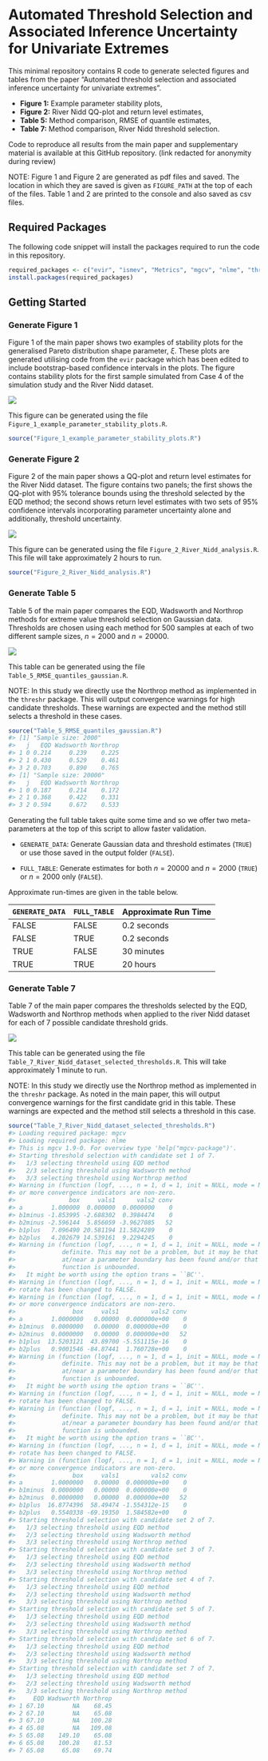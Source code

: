 
<!-- README.md is generated from README.Rmd. Please edit that file -->

# Automated Threshold Selection and Associated Inference Uncertainty for Univariate Extremes

This minimal repository contains R code to generate selected figures and
tables from the paper “Automated threshold selection and associated
inference uncertainty for univariate extremes”.

- **Figure 1:** Example parameter stability plots,
- **Figure 2:** River Nidd QQ-plot and return level estimates,
- **Table 5:** Method comparison, RMSE of quantile estimates,
- **Table 7:** Method comparison, River Nidd threshold selection.

Code to reproduce all results from the main paper and supplementary
material is available at this GitHub repository. (link redacted for
anonymity during review)

NOTE: Figure 1 and Figure 2 are generated as pdf files and saved. The
location in which they are saved is given as `FIGURE_PATH` at the top of
each of the files. Table 1 and 2 are printed to the console and also
saved as csv files.

## Required Packages

The following code snippet will install the packages required to run the
code in this repository.

``` r
required_packages <- c("evir", "ismev", "Metrics", "mgcv", "nlme", "threshr")
install.packages(required_packages)
```

## Getting Started

### Generate Figure 1

Figure 1 of the main paper shows two examples of stability plots for the
generalised Pareto distribution shape parameter, $\xi$. These plots are
generated utilising code from the `evir` package which has been edited
to include bootstrap-based confidence intervals in the plots. The figure
contains stability plots for the first sample simulated from Case 4 of
the simulation study and the River Nidd dataset.

![](readme-images/figure-1.png)

This figure can be generated using the file
`Figure_1_example_parameter_stability_plots.R`.

``` r
source("Figure_1_example_parameter_stability_plots.R")
```

### Generate Figure 2

Figure 2 of the main paper shows a QQ-plot and return level estimates
for the River Nidd dataset. The figure contains two panels; the first
shows the QQ-plot with 95% tolerance bounds using the threshold selected
by the EQD method; the second shows return level estimates with two sets
of 95% confidence intervals incorporating parameter uncertainty alone
and additionally, threshold uncertainty.

![](readme-images/figure-2.png)

This figure can be generated using the file
`Figure_2_River_Nidd_analysis.R`. This file will take approximately 2
hours to run.

``` r
source("Figure_2_River_Nidd_analysis.R")
```

### Generate Table 5

Table 5 of the main paper compares the EQD, Wadsworth and Northrop
methods for extreme value threshold selection on Gaussian data.
Thresholds are chosen using each method for 500 samples at each of two
different sample sizes, $n = 2000$ and $n = 20000$.

![](readme-images/table-5.png)

This table can be generated using the file
`Table_5_RMSE_quantiles_gaussian.R`.

NOTE: In this study we directly use the Northrop method as implemented 
in the `threshr` package. This will output convergence warnings for 
high candidate thresholds. These warnings are expected and the method 
still selects a threshold in these cases.

``` r
source("Table_5_RMSE_quantiles_gaussian.R")
#> [1] "Sample size: 2000"
#>   j   EQD Wadsworth Northrop
#> 1 0 0.214     0.239    0.225
#> 2 1 0.430     0.529    0.461
#> 3 2 0.703     0.890    0.765
#> [1] "Sample size: 20000"
#>   j   EQD Wadsworth Northrop
#> 1 0 0.187     0.214    0.172
#> 2 1 0.368     0.422    0.331
#> 3 2 0.594     0.672    0.533
```

Generating the full table takes quite some time and so we offer two
meta-parameters at the top of this script to allow faster validation.

- `GENERATE_DATA`: Generate Gaussian data and threshold estimates
  (`TRUE`) or use those saved in the output folder (`FALSE`).

- `FULL_TABLE`: Generate estimates for both $n = 20000$ and $n = 2000$
  (`TRUE`) or $n = 2000$ only (`FALSE`).

Approximate run-times are given in the table below.

| `GENERATE_DATA` | `FULL_TABLE` | Approximate Run Time |
|-----------------|--------------|----------------------|
| FALSE           | FALSE        | 0.2 seconds          |
| FALSE           | TRUE         | 0.2 seconds          |
| TRUE            | FALSE        | 30 minutes           |
| TRUE            | TRUE         | 20 hours             |

### Generate Table 7

Table 7 of the main paper compares the thresholds selected by the EQD,
Wadsworth and Northrop methods when applied to the river Nidd dataset
for each of 7 possible candidate threshold grids.

![](readme-images/table-7.png)

This table can be generated using the file
`Table_7_River_Nidd_dataset_selected_thresholds.R`. This will take
approximately 1 minute to run.

NOTE: In this study we directly use the Northrop method as implemented 
in the `threshr` package. As noted in the main paper, this will output
convergence warnings for the first candidate grid in this table. These
warnings are expected and the method still selects a threshold in this case.

``` r
source("Table_7_River_Nidd_dataset_selected_thresholds.R")
#> Loading required package: mgcv
#> Loading required package: nlme
#> This is mgcv 1.9-0. For overview type 'help("mgcv-package")'.
#> Starting threshold selection with candidate set 1 of 7.
#>   1/3 selecting threshold using EQD method 
#>   2/3 selecting threshold using Wadsworth method 
#>   3/3 selecting threshold using Northrop method
#> Warning in (function (logf, ..., n = 1, d = 1, init = NULL, mode = NULL, : One
#> or more convergence indicators are non-zero.
#>               box     vals1      vals2 conv
#> a        1.000000  0.000000  0.0000000    0
#> b1minus -1.853995 -2.688302  0.3984474    0
#> b2minus -2.596144  5.856059 -3.9627085   52
#> b1plus   7.096490 20.581194 11.5824289    0
#> b2plus   4.202679 14.539161  9.2294245    0
#> Warning in (function (logf, ..., n = 1, d = 1, init = NULL, mode = NULL, : The Hessian of the target log-density at its mode is not positive
#>             definite. This may not be a problem, but it may be that a mode
#>             at/near a parameter boundary has been found and/or that the target
#>             function is unbounded.
#>   It might be worth using the option trans = ``BC''.
#> Warning in (function (logf, ..., n = 1, d = 1, init = NULL, mode = NULL, :
#> rotate has been changed to FALSE.
#> Warning in (function (logf, ..., n = 1, d = 1, init = NULL, mode = NULL, : One
#> or more convergence indicators are non-zero.
#>                box     vals1         vals2 conv
#> a        1.0000000   0.00000  0.000000e+00    0
#> b1minus  0.0000000   0.00000  0.000000e+00    0
#> b2minus  0.0000000   0.00000  0.000000e+00   52
#> b1plus  13.5203121  43.89700 -5.551115e-16    0
#> b2plus   0.9001546 -84.87441  1.760728e+00    0
#> Warning in (function (logf, ..., n = 1, d = 1, init = NULL, mode = NULL, : The Hessian of the target log-density at its mode is not positive
#>             definite. This may not be a problem, but it may be that a mode
#>             at/near a parameter boundary has been found and/or that the target
#>             function is unbounded.
#>   It might be worth using the option trans = ``BC''.
#> Warning in (function (logf, ..., n = 1, d = 1, init = NULL, mode = NULL, :
#> rotate has been changed to FALSE.
#> Warning in (function (logf, ..., n = 1, d = 1, init = NULL, mode = NULL, : The Hessian of the target log-density at its mode is not positive
#>             definite. This may not be a problem, but it may be that a mode
#>             at/near a parameter boundary has been found and/or that the target
#>             function is unbounded.
#>   It might be worth using the option trans = ``BC''.
#> Warning in (function (logf, ..., n = 1, d = 1, init = NULL, mode = NULL, :
#> rotate has been changed to FALSE.
#> Warning in (function (logf, ..., n = 1, d = 1, init = NULL, mode = NULL, : One
#> or more convergence indicators are non-zero.
#>                box     vals1         vals2 conv
#> a        1.0000000   0.00000  0.000000e+00    0
#> b1minus  0.0000000   0.00000  0.000000e+00    0
#> b2minus  0.0000000   0.00000  0.000000e+00   52
#> b1plus  16.8774396  58.49474 -1.554312e-15    0
#> b2plus   0.5540338 -69.19350  1.584582e+00    0
#> Starting threshold selection with candidate set 2 of 7.
#>   1/3 selecting threshold using EQD method 
#>   2/3 selecting threshold using Wadsworth method 
#>   3/3 selecting threshold using Northrop method 
#> Starting threshold selection with candidate set 3 of 7.
#>   1/3 selecting threshold using EQD method 
#>   2/3 selecting threshold using Wadsworth method 
#>   3/3 selecting threshold using Northrop method 
#> Starting threshold selection with candidate set 4 of 7.
#>   1/3 selecting threshold using EQD method 
#>   2/3 selecting threshold using Wadsworth method 
#>   3/3 selecting threshold using Northrop method 
#> Starting threshold selection with candidate set 5 of 7.
#>   1/3 selecting threshold using EQD method 
#>   2/3 selecting threshold using Wadsworth method 
#>   3/3 selecting threshold using Northrop method 
#> Starting threshold selection with candidate set 6 of 7.
#>   1/3 selecting threshold using EQD method 
#>   2/3 selecting threshold using Wadsworth method 
#>   3/3 selecting threshold using Northrop method 
#> Starting threshold selection with candidate set 7 of 7.
#>   1/3 selecting threshold using EQD method 
#>   2/3 selecting threshold using Wadsworth method 
#>   3/3 selecting threshold using Northrop method 
#>     EQD Wadsworth Northrop
#> 1 67.10        NA    68.45
#> 2 67.10        NA    65.08
#> 3 67.10        NA   100.28
#> 4 65.08        NA   109.08
#> 5 65.08    149.10    65.08
#> 6 65.08    100.28    81.53
#> 7 65.08     65.08    69.74
```
